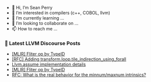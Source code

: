 - 👋 Hi, I’m Sean Perry
- 👀 I’m interested in compilers (c++, COBOL, llvm)
- 🌱 I’m currently learning ...
- 💞️ I’m looking to collaborate on ...
- 📫 How to reach me ...

<!---
s66perry/s66perry is a ✨ special ✨ repository because its `README.md` (this file) appears on your GitHub profile.
You can click the Preview link to take a look at your changes.
--->
### 📕 Latest LLVM Discourse Posts

<!-- DISCOURSE-LLVM:START -->
- [[MLIR] Fliter op by TypeID](https://discourse.llvm.org/t/mlir-fliter-op-by-typeid/79149#post_2)
- [[RFC] Adding transform.loop.tile_indirection_using_forall](https://discourse.llvm.org/t/rfc-adding-transform-loop-tile-indirection-using-forall/79114#post_5)
- [Llvm.assume implementation details](https://discourse.llvm.org/t/llvm-assume-implementation-details/79146#post_5)
- [[MLIR] Fliter op by TypeID](https://discourse.llvm.org/t/mlir-fliter-op-by-typeid/79149#post_1)
- [RFC: What is the real behavior for the minnum/maxnum intrinsics?](https://discourse.llvm.org/t/rfc-what-is-the-real-behavior-for-the-minnum-maxnum-intrinsics/49211#post_8)
<!-- DISCOURSE-LLVM:END -->

